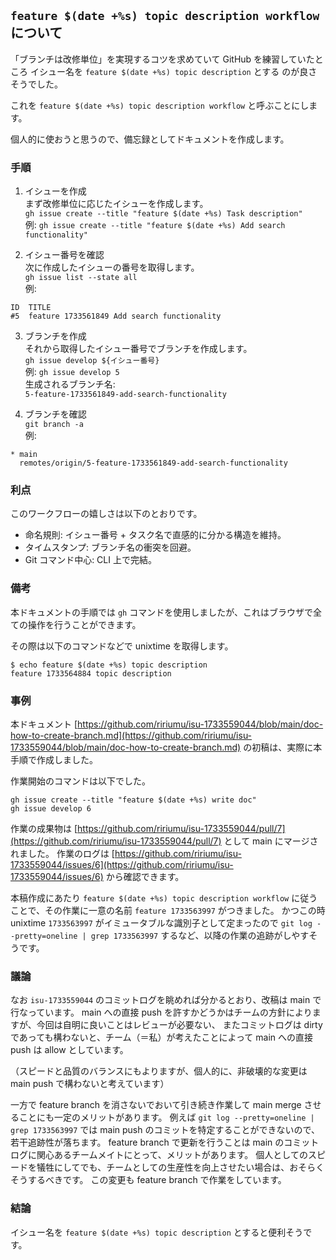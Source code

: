## `feature $(date +%s) topic description workflow` について

「ブランチは改修単位」を実現するコツを求めていて GitHub を練習していたところ
イシュー名を `feature $(date +%s) topic description` とする
のが良さそうでした。

これを `feature $(date +%s) topic description workflow` と呼ぶことにします。

個人的に使おうと思うので、備忘録としてドキュメントを作成します。

### 手順

1. イシューを作成  
まず改修単位に応じたイシューを作成します。  
`gh issue create --title "feature $(date +%s) Task description"`  
例: `gh issue create --title "feature $(date +%s) Add search functionality"`

2. イシュー番号を確認  
次に作成したイシューの番号を取得します。  
`gh issue list --state all`  
例:  
```
ID  TITLE
#5  feature 1733561849 Add search functionality
```

3. ブランチを作成  
それから取得したイシュー番号でブランチを作成します。  
`gh issue develop ${イシュー番号}`  
例: `gh issue develop 5`  
生成されるブランチ名:  
`5-feature-1733561849-add-search-functionality`

4. ブランチを確認  
`git branch -a`  
例:  
```
* main
  remotes/origin/5-feature-1733561849-add-search-functionality
```

### 利点

このワークフローの嬉しさは以下のとおりです。

- 命名規則: イシュー番号 + タスク名で直感的に分かる構造を維持。
- タイムスタンプ: ブランチ名の衝突を回避。
- Git コマンド中心: CLI 上で完結。

### 備考

本ドキュメントの手順では  `gh` コマンドを使用しましたが、これはブラウザで全ての操作を行うことができます。

その際は以下のコマンドなどで unixtime を取得します。

```
$ echo feature $(date +%s) topic description
feature 1733564884 topic description
```

### 事例

本ドキュメント [https://github.com/ririumu/isu-1733559044/blob/main/doc-how-to-create-branch.md](https://github.com/ririumu/isu-1733559044/blob/main/doc-how-to-create-branch.md) の初稿は、実際に本手順で作成しました。

作業開始のコマンドは以下でした。

```
gh issue create --title "feature $(date +%s) write doc"
gh issue develop 6
```

作業の成果物は [https://github.com/ririumu/isu-1733559044/pull/7](https://github.com/ririumu/isu-1733559044/pull/7) として main にマージされました。
作業のログは [https://github.com/ririumu/isu-1733559044/issues/6](https://github.com/ririumu/isu-1733559044/issues/6) から確認できます。

本稿作成にあたり `feature $(date +%s) topic description workflow` に従うことで、その作業に一意の名前 `feature 1733563997` がつきました。
かつこの時 unixtime `1733563997` がイミュータブルな識別子として定まったので `git log --pretty=oneline | grep 1733563997` するなど、以降の作業の追跡がしやすそうです。

### 議論

なお `isu-1733559044` のコミットログを眺めれば分かるとおり、改稿は main で行なっています。 
main への直接 push を許すかどうかはチームの方針によりますが、今回は自明に良いことはレビューが必要ない、
またコミットログは dirty であっても構わないと、チーム（＝私）が考えたことによって main への直接 push は allow としています。

（スピードと品質のバランスにもよりますが、個人的に、非破壊的な変更は main push で構わないと考えています）

一方で feature branch を消さないでおいて引き続き作業して main merge させることにも一定のメリットがあります。
例えば `git log --pretty=oneline | grep 1733563997` では main push のコミットを特定することができないので、若干追跡性が落ちます。
feature branch で更新を行うことは main のコミットログに関心あるチームメイトにとって、メリットがあります。
個人としてのスピードを犠牲にしてでも、チームとしての生産性を向上させたい場合は、おそらくそうするべきです。
この変更も feature branch で作業をしています。

### 結論

イシュー名を `feature $(date +%s) topic description` とすると便利そうです。

